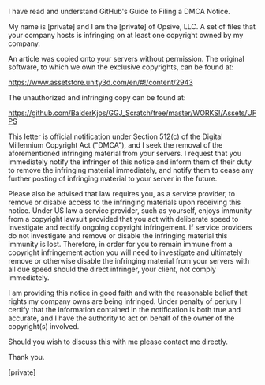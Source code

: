 I have read and understand GitHub's Guide to
Filing a DMCA Notice.

My name is [private] and I am the [private] of
Opsive, LLC. A set of files that your company
hosts is infringing on at least one copyright
owned by my company.

An article was copied onto your servers without
permission. The original software, to which we own
the exclusive copyrights, can be found at:

https://www.assetstore.unity3d.com/en/#!/content/2943

The unauthorized and infringing copy can be found
at:

https://github.com/BalderKjos/GGJ_Scratch/tree/master/WORKS!/Assets/UFPS

This letter is official notification under Section
512(c) of the Digital Millennium Copyright Act
("DMCA"), and I seek the removal of the
aforementioned infringing material from your
servers. I request that you immediately notify the
infringer of this notice and inform them of their
duty to remove the infringing material
immediately, and notify them to cease any further
posting of infringing material to your server in
the future.

Please also be advised that law requires you, as a
service provider, to remove or disable access to
the infringing materials upon receiving this
notice. Under US law a service provider, such as
yourself, enjoys immunity from a copyright lawsuit
provided that you act with deliberate speed to
investigate and rectify ongoing copyright
infringement. If service providers do not
investigate and remove or disable the infringing
material this immunity is lost. Therefore, in
order for you to remain immune from a copyright
infringement action you will need to investigate
and ultimately remove or otherwise disable the
infringing material from your servers with all due
speed should the direct infringer, your client,
not comply immediately.

I am providing this notice in good faith and with
the reasonable belief that rights my company owns
are being infringed. Under penalty of perjury I
certify that the information contained in the
notification is both true and accurate, and I have
the authority to act on behalf of the owner of the
copyright(s) involved.

Should you wish to discuss this with me please
contact me directly.

Thank you.

[private]
